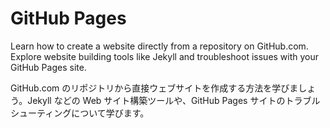 # GitHub Pages
Learn how to create a website directly from a repository on GitHub.com. Explore website building tools like Jekyll and troubleshoot issues with your GitHub Pages site.

GitHub.com のリポジトリから直接ウェブサイトを作成する方法を学びましょう。Jekyll などの Web サイト構築ツールや、GitHub Pages サイトのトラブルシューティングについて学びます。



